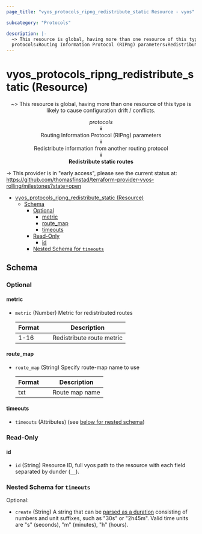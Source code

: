 ```yaml
---
page_title: "vyos_protocols_ripng_redistribute_static Resource - vyos"

subcategory: "Protocols"

description: |-
  ~> This resource is global, having more than one resource of this type is likely to cause configuration drift / conflicts.
  protocols⯯Routing Information Protocol (RIPng) parameters⯯Redistribute information from another routing protocol⯯Redistribute static routes
---
```


# vyos_protocols_ripng_redistribute_static (Resource)
<center>

~> This resource is global, having more than one resource of this type is likely to cause configuration drift / conflicts.

*protocols*  
⯯  
Routing Information Protocol (RIPng) parameters  
⯯  
Redistribute information from another routing protocol  
⯯  
**Redistribute static routes**


</center>

-> This provider is in "early access", please see the current status at: https://github.com/thomasfinstad/terraform-provider-vyos-rolling/milestones?state=open

<!--TOC-->

- [vyos_protocols_ripng_redistribute_static (Resource)](#vyos_protocols_ripng_redistribute_static-resource)
  - [Schema](#schema)
    - [Optional](#optional)
      - [metric](#metric)
      - [route_map](#route_map)
      - [timeouts](#timeouts)
    - [Read-Only](#read-only)
      - [id](#id)
    - [Nested Schema for `timeouts`](#nested-schema-for-timeouts)

<!--TOC-->

<!-- schema generated by tfplugindocs -->
## Schema

### Optional

#### metric
- `metric` (Number) Metric for redistributed routes

    |  Format  &emsp;|  Description                |
    |----------|-----------------------------|
    |  1-16    &emsp;|  Redistribute route metric  |
#### route_map
- `route_map` (String) Specify route-map name to use

    |  Format  &emsp;|  Description     |
    |----------|------------------|
    |  txt     &emsp;|  Route map name  |
#### timeouts
- `timeouts` (Attributes) (see [below for nested schema](#nestedatt--timeouts))

### Read-Only

#### id
- `id` (String) Resource ID, full vyos path to the resource with each field separated by dunder (`__`).

<a id="nestedatt--timeouts"></a>
### Nested Schema for `timeouts`

Optional:

- `create` (String) A string that can be [parsed as a duration](https://pkg.go.dev/time#ParseDuration) consisting of numbers and unit suffixes, such as &#34;30s&#34; or &#34;2h45m&#34;. Valid time units are &#34;s&#34; (seconds), &#34;m&#34; (minutes), &#34;h&#34; (hours).
